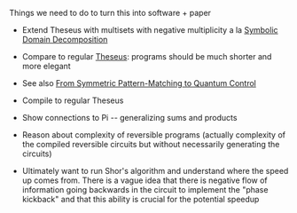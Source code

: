 Things we need to do to turn this into software + paper

* Extend Theseus with multisets with negative multiplicity a la 
  [Symbolic Domain Decomposition](http://www.cas.mcmaster.ca/~carette/publications/calculemus10-final.pdf)

* Compare to regular [Theseus](https://legacy.cs.indiana.edu/~sabry/papers/theseus.pdf): programs should be much shorter and more elegant

* See also [From Symmetric Pattern-Matching to Quantum Control](https://arxiv.org/abs/1804.00952)

* Compile to regular Theseus

* Show connections to Pi -- generalizing sums and products

* Reason about complexity of reversible programs (actually complexity of the compiled reversible circuits but without necessarily generating the circuits)

* Ultimately want to run Shor's algorithm and understand where the speed up
  comes from. There is a vague idea that there is negative flow of information
  going backwards in the circuit to implement the "phase kickback" and that
  this ability is crucial for the potential speedup

